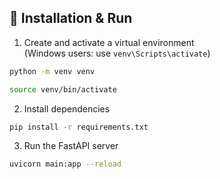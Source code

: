 ## 🚀 Installation & Run

1. Create and activate a virtual environment  
(Windows users: use `venv\Scripts\activate`)

```bash
python -m venv venv
```
```bash
source venv/bin/activate
```

2. Install dependencies
```bash
pip install -r requirements.txt
```

3. Run the FastAPI server
```bash
uvicorn main:app --reload
```